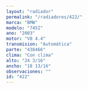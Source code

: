 ```yaml
---
layout: "radiador"
permalink: "/radiadores/422/"
marca: "BMW"
modelo: "745I"
ano: "2003"
motor: "V8 4.4"
transmision: "Automática"
parte: "438466"
clima: "Con clima"
alto: "24 3/16"
ancho: "18 13/16"
observaciones: ""
id: "422"
---
```


